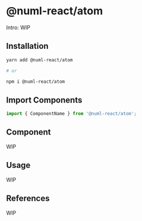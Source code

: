 # @numl-react/atom

Intro: WIP

## Installation

```sh
yarn add @numl-react/atom

# or

npm i @numl-react/atom
```

## Import Components

```jsx
import { ComponentName } from '@numl-react/atom';
```

## Component

WIP

## Usage

WIP

## References

WIP
